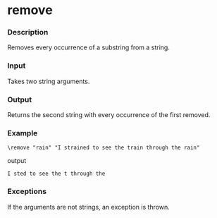 remove
======

### Description

Removes every occurrence of a substring from a string.

### Input

Takes two string arguments.

### Output

Returns the second string with every occurrence of the first removed.

### Example

    \remove "rain" "I strained to see the train through the rain"

output

    I sted to see the t through the

### Exceptions

If the arguments are not strings, an exception is thrown.
